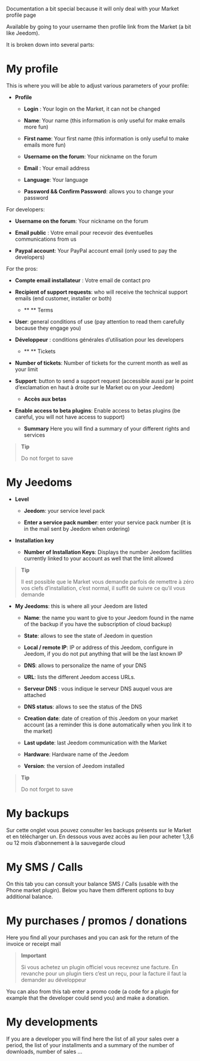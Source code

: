 Documentation a bit special because it will only deal with your Market
profile page

Available by going to your username then profile link from the
Market (a bit like Jeedom).

It is broken down into several parts:

My profile
==========

This is where you will be able to adjust various parameters of your
profile:

-   **Profile**

    -   **Login** : Your login on the Market, it can not be changed

    -   **Name**: Your name (this information is only useful for
        make emails more fun)

    -   **First name**: Your first name (this information is only useful
        to make emails more fun)

    -   **Username on the forum**: Your nickname on the forum

    -   **Email** : Your email address

    -   **Language**: Your language

    -   **Password && Confirm Password**: allows you to
        change your password

For developers:

-   **Username on the forum**: Your nickname on the forum

-   **Email public** : Votre email pour recevoir des éventuelles
    communications from us

-   **Paypal account**: Your PayPal account email (only used
    to pay the developers)

For the pros:

-   **Compte email installateur** : Votre email de contact pro

-   **Recipient of support requests**: who will receive the
    technical support emails (end customer, installer or both)

    -   ** ** Terms

-   **User**: general conditions of use (pay attention to
    read them carefully because they engage you)

-   **Développeur** : conditions générales d’utilisation pour les
    developers

    -   ** ** Tickets

-   **Number of tickets**: Number of tickets for the current month
    as well as your limit

-   **Support**: button to send a support request (accessible
    aussi par le point d’exclamation en haut à droite sur le Market ou
    on your Jeedom)

    -   **Accès aux betas**

-   **Enable access to beta plugins**: Enable access to
    betas plugins (be careful, you will not have access to support)

    -   **Summary** Here you will find a summary of your different
        rights and services

> **Tip**
>
> Do not forget to save

My Jeedoms
===========

-   **Level**

    -   **Jeedom**: your service level pack

    -   **Enter a service pack number**: enter your
        service pack number (it is in the mail sent by
        Jeedom when ordering)

-   **Installation key**

    -   **Number of Installation Keys**: Displays the number
        Jeedom facilities currently linked to your account as well
        that the limit allowed

> **Tip**
>
> Il est possible que le Market vous demande parfois de remettre à zéro
> vos clefs d’installation, c’est normal, il suffit de suivre ce qu’il
> vous demande

-   **My Jeedoms**: this is where all your Jeedom are listed

    -   **Name**: the name you want to give to your Jeedom
        found in the name of the backup if you have the subscription of
        cloud backup)

    -   **State**: allows to see the state of Jeedom in question

    -   **Local / remote IP**: IP or address of this Jeedom,
        configure in Jeedom, if you do not put anything that will be the
        last known IP

    -   **DNS**: allows to personalize the name of your DNS

    -   **URL**: lists the different Jeedom access URLs.

    -   **Serveur DNS** : vous indique le serveur DNS auquel vous
        are attached

    -   **DNS status**: allows to see the status of the DNS

    -   **Creation date**: date of creation of this Jeedom on your
        market account (as a reminder this is done automatically when
        you link it to the market)

    -   **Last update**: last Jeedom communication with
        the Market

    -   **Hardware**: Hardware name of the Jeedom

    -   **Version**: the version of Jeedom installed

> **Tip**
>
> Do not forget to save

My backups
===========

Sur cette onglet vous pouvez consulter les backups présents sur le
Market et en télécharger un. En dessous vous avez accès au lien pour
acheter 1,3,6 ou 12 mois d’abonnement à la sauvegarde cloud

My SMS / Calls
==============

On this tab you can consult your balance SMS / Calls
(usable with the Phone market plugin). Below you have them
different options to buy additional balance.

My purchases / promos / donations
======================

Here you find all your purchases and you can ask for the return of the
invoice or receipt mail

> **Important**
>
> Si vous achetez un plugin officiel vous recevrez une facture. En
> revanche pour un plugin tiers c’est un reçu, pour la facture il faut
> la demander au développeur

You can also from this tab enter a promo code (a code
for a plugin for example that the developer could send you) and
make a donation.

My developments
=================

If you are a developer you will find here the list of all your
sales over a period, the list of your installments and a summary of the
number of downloads, number of sales ...
